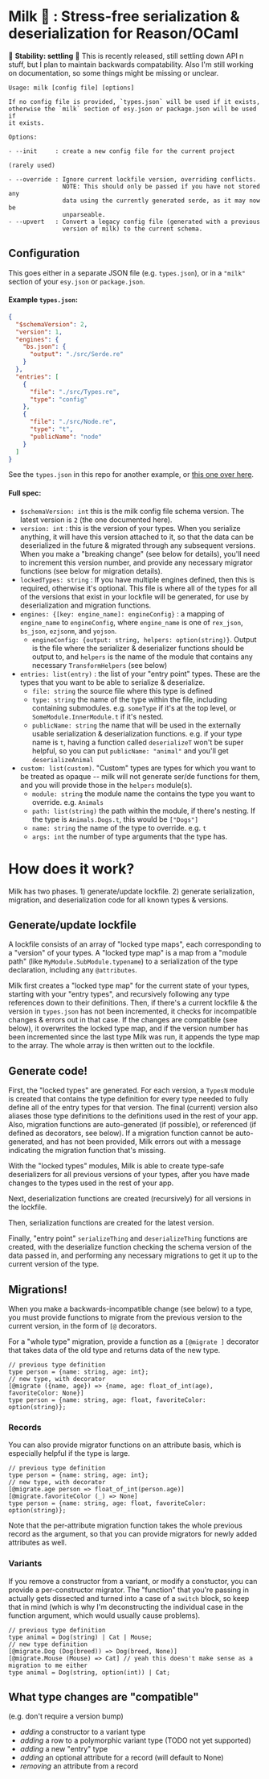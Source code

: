 
# Milk 🥛 : Stress-free serialization & deserialization for Reason/OCaml

🚧 **Stability: settling** 🚧 This is recently released, still settling down API n stuff, but I plan to maintain backwards compatability. Also I'm still working on documentation, so some things might be missing or unclear.

```
Usage: milk [config file] [options]

If no config file is provided, `types.json` will be used if it exists,
otherwise the `milk` section of esy.json or package.json will be used if
it exists.

Options:

- --init     : create a new config file for the current project

(rarely used)

- --override : Ignore current lockfile version, overriding conflicts.
               NOTE: This should only be passed if you have not stored any
               data using the currently generated serde, as it may now be
               unparseable.
- --upvert   : Convert a legacy config file (generated with a previous
               version of milk) to the current schema.
```

## Configuration

This goes either in a separate JSON file (e.g. `types.json`), or in a `"milk"` section of your `esy.json` or `package.json`.

#### Example `types.json`:

```json
{
  "$schemaVersion": 2,
  "version": 1,
  "engines": {
    "bs.json": {
      "output": "./src/Serde.re"
    }
  },
  "entries": [
    {
      "file": "./src/Types.re",
      "type": "config"
    },
    {
      "file": "./src/Node.re",
      "type": "t",
      "publicName": "node"
    }
  ]
}
```

See the `types.json` in this repo for another example, or [this one over here](https://github.com/notablemind/renm/blob/74034cb0cbd68b31c997548453d45d995c22d2b7/types.json).

#### Full spec:

- `$schemaVersion: int` this is the milk config file schema version. The latest version is `2` (the one documented here).
- `version: int` : this is the version of your types. When you serialize anything, it will have this version attached to it, so that the data can be deserialized in the future & migrated through any subsequent versions. When you make a "breaking change" (see below for details), you'll need to increment this version number, and provide any necessary migrator functions (see below for migration details).
- `lockedTypes: string` : If you have multiple engines defined, then this is required, otherwise it's optional. This file is where all of the types for all of the versions that exist in your lockfile will be generated, for use by deserialization and migration functions.
- `engines: {[key: engine_name]: engineConfig}` : a mapping of `engine_name` to `engineConfig`, where `engine_name` is one of `rex_json`, `bs_json`, `ezjsonm`, and `yojson`.
  - `engineConfig: {output: string, helpers: option(string)}`. Output is the file where the serializer & deserializer functions should be output to, and `helpers` is the name of the module that contains any necessary `TransformHelpers` (see below)
- `entries: list(entry)` : the list of your "entry point" types. These are the types that you want to be able to serialize & deserialize.
    - `file: string` the source file where this type is defined
    - `type: string` the name of the type within the file, including containing submodules. e.g. `someType` if it's at the top level, or `SomeModule.InnerModule.t` if it's nested.
    - `publicName: string` the name that will be used in the externally usable serialization & deserialization functions. e.g. if your type name is `t`, having a function called `deserializeT` won't be super helpful, so you can put `publicName: "animal"` and you'll get `deserializeAnimal`
- `custom: list(custom)`. "Custom" types are types for which you want to be treated as opaque -- milk will not generate ser/de functions for them, and you will provide those in the `helpers` module(s).
  - `module: string` the module name the contains the type you want to override. e.g. `Animals`
  - `path: list(string)` the path within the module, if there's nesting. If the type is `Animals.Dogs.t`, this would be `["Dogs"]`
  - `name: string` the name of the type to override. e.g. `t`
  - `args: int` the number of type arguments that the type has.

# How does it work?

Milk has two phases. 1) generate/update lockfile. 2) generate serialization, migration, and deserialization code for all known types & versions.

## Generate/update lockfile

A lockfile consists of an array of "locked type maps", each corresponding to a "version" of your types.
A "locked type map" is a map from a "module path" (like `MyModule.SubModule.typename`) to a serialization of the type declaration, including any `@attributes`.

Milk first creates a "locked type map" for the current state of your types, starting with your "entry types", and recursively following any type references down to their definitions.
Then, if there's a current lockfile & the version in `types.json` has not been incremented, it checks for incompatible changes & errors out in that case. If the changes are compatible (see below), it overwrites the locked type map, and if the version number has been incremented since the last type Milk was run, it appends the type map to the array.
The whole array is then written out to the lockfile.

## Generate code!

First, the "locked types" are generated. For each version, a `TypesN` module is created that contains the type definition for every type needed to fully define all of the entry types for that version. The final (current) version also aliases those type definitions to the definitions used in the rest of your app. Also, migration functions are auto-generated (if possible), or referenced (if defined as decorators, see below). If a migration function cannot be auto-generated, and has not been provided, Milk errors out with a message indicating the migration function that's missing.

With the "locked types" modules, Milk is able to create type-safe deserializers for all previous versions of your types, after you have made changes to the types used in the rest of your app.

Next, deserialization functions are created (recursively) for all versions in the lockfile.

Then, serialization functions are created for the latest version.

Finally, "entry point" `serializeThing` and `deserializeThing` functions are created, with the deserialize function checking the schema version of the data passed in, and performing any necessary migrations to get it up to the current version of the type.

## Migrations!

When you make a backwards-incompatible change (see below) to a type, you must provide functions to migrate from the previous version to the current version, in the form of `[@` decorators.

For a "whole type" migration, provide a function as a `[@migrate ]` decorator that takes data of the old type and returns data of the new type.

```re
// previous type definition
type person = {name: string, age: int};
// new type, with decorator
[@migrate ({name, age}) => {name, age: float_of_int(age), favoriteColor: None}]
type person = {name: string, age: float, favoriteColor: option(string)};
```

### Records

You can also provide migrator functions on an attribute basis, which is especially helpful if the type is large.
```re
// previous type definition
type person = {name: string, age: int};
// new type, with decorator
[@migrate.age person => float_of_int(person.age)]
[@migrate.favoriteColor (_) => None]
type person = {name: string, age: float, favoriteColor: option(string)};
```

Note that the per-attribute migration function takes the whole previous record as the argument, so that you can provide migrators for newly added attributes as well.

### Variants

If you remove a constructor from a variant, or modify a constuctor, you can provide a per-constructor migrator. The "function" that you're passing in actually gets dissected and turned into a case of a `switch` block, so keep that in mind (which is why I'm deconstructing the individual case in the function argument, which would usually cause problems).

```re
// previous type definition
type animal = Dog(string) | Cat | Mouse;
// new type definition
[@migrate.Dog (Dog(breed)) => Dog(breed, None)]
[@migrate.Mouse (Mouse) => Cat] // yeah this doesn't make sense as a migration to me either
type animal = Dog(string, option(int)) | Cat;
```

## What type changes are "compatible"
(e.g. don't require a version bump)

- *adding* a constructor to a variant type
- *adding* a row to a polymorphic variant type (TODO not yet supported)
- *adding* a new "entry" type
- *adding* an optional attribute for a record (will default to None)
- *removing* an attribute from a record

